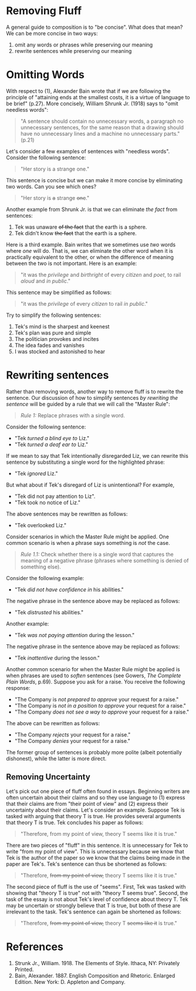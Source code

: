 # Removing Fluff

A general guide to composition is to "be concise". What does that mean? We can be more concise in two ways:

1. omit any words or phrases while preserving our meaning
1. rewrite sentences while preserving our meaning

# Omitting Words

With respect to (1), Alexander Bain wrote that if we are following the principle of "attaining ends at the smallest costs, it is a virtue of language to be brief" (p.27). More concisely, William Shrunk Jr. (1918) says to "omit needless words": 

> "A sentence should contain no unnecessary words, a paragraph no unnecessary sentences, for the same reason that a drawing should have no unnecessary lines and a machine no unnecessary parts." (p.21)

Let's consider a few examples of sentences with "needless words". Consider the following sentence:

> "Her story is a strange one."

This sentence is concise but we can make it more concise by eliminating two words. Can you see which ones?

> "Her story is ~~a~~ strange ~~one~~."

Another example from Shrunk Jr. is that we can eliminate *the fact* from sentences:

1. Tek was unaware ~~of the fact~~ that the earth is a sphere.
1. Tek didn't know ~~the fact~~ that the earth is a sphere.

Here is a third example. Bain writes that we sometimes use *two* words where *one* will do. That is, we can eliminate the other word when it is practically equivalent to the other, or when the difference of meaning between the two is not important. Here is an example:

> "it was the *privilege* and *birthright* of every *citizen* and *poet*, to rail *aloud* and *in public*."

This sentence may be simplified as follows:

> "it was the *privilege* of every *citizen* to rail *in public*."

Try to simplify the following sentences:

1. Tek's mind is the sharpest and keenest
1. Tek's plan was pure and simple
1. The politician provokes and incites
1. The idea fades and vanishes
1. I was stocked and astonished to hear

# Rewriting sentences

Rather than removing words, another way to remove fluff is to rewrite the sentence. Our discussion of how to simplify sentences *by rewriting the sentence* will be guided by a rule that we will call the "Master Rule":

> *Rule 1:* Replace phrases with a single word.

Consider the following sentence:

- "Tek *turned a blind eye to* Liz."
- "Tek *turned a deaf ear to* Liz."

If we mean to say that Tek intentionally disregarded Liz, we can rewrite this sentence by substituting a single word for the highlighted phrase:

- "Tek *ignored* Liz."

But what about if Tek's disregard of Liz is unintentional? For example, 

- "Tek did not pay attention to Liz". 
- "Tek took no notice of Liz."

The above sentences may be rewritten as follows:

- "Tek overlooked Liz."

Consider scenarios in which the Master Rule might be applied. One common scenario is when a phrase says something is *not* the case.

> *Rule 1.1:* Check whether there is a single word that captures the meaning of a negative phrase (phrases where something is denied of something else).

Consider the following example: 

- "Tek *did not have confidence in* his abilities."

The negative phrase in the sentence above may be replaced as follows:

- "Tek *distrusted* his abilities."

Another example: 

- "Tek *was not paying attention* during the lesson."

The negative phrase in the sentence above may be replaced as follows:

- "Tek *inattentive* during the lesson."

Another common scenario for when the Master Rule might be applied is when phrases are used to *soften* sentences (see Gowers, *The Complete Plain Words*, p.69). Suppose you ask for a raise. You receive the following response:

- "The Company is *not prepared to approve* your request for a raise."
- "The Company is *not in a position to approve* your request for a raise."
- "The Company *does not see a way to approve* your request for a raise."

The above can be rewritten as follows:

- "The Company *rejects* your request for a raise."
- "The Company *denies* your request for a raise."

The former group of sentences is probably more polite (albeit potentially dishonest), while the latter is more direct.

## Removing Uncertainty

Let's pick out one piece of fluff often found in essays. Beginning writers are often uncertain about their claims and so they use language to (1) express that their claims are from "their point of view" and (2) express their uncertainty about their claims. Let's consider an example. Suppose Tek is tasked with arguing that theory T is true. He provides several arguments that theory T is true. Tek concludes his paper as follows:

> "Therefore, from my point of view, theory T seems like it is true."

There are two pieces of "fluff" in this sentence. It is unnecessary for Tek to write "from my point of view". This is unnecessary because we know that Tek is the author of the paper so we know that the claims being made in the paper are Tek's. Tek's sentence can thus be shortened as follows:

> "Therefore, ~~from my point of view,~~ theory T seems like it is true."

The second piece of fluff is the use of "seems". First, Tek was tasked with  showing that "theory T is true" not with "theory T seems true". Second, the task of the essay is not about Tek's level of confidence about theory T. Tek may be uncertain or strongly believe that T is true, but both of these are irrelevant to the task. Tek's sentence can again be shortened as follows:

> "Therefore, ~~from my point of view,~~ theory T ~~seems like it~~ is true."



# References

1. Strunk Jr., William. 1918. The Elements of Style. Ithaca, NY: Privately Printed.
1. Bain, Alexander. 1887. English Composition and Rhetoric. Enlarged Edition. New York: D. Appleton and Company.


